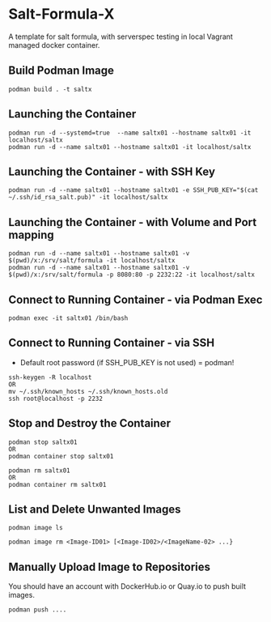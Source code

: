 # Salt-Formula-X
A template for salt formula, with serverspec testing in local Vagrant managed docker container.

## Build Podman Image
```
podman build . -t saltx
```

## Launching the Container
```
podman run -d --systemd=true  --name saltx01 --hostname saltx01 -it localhost/saltx
podman run -d --name saltx01 --hostname saltx01 -it localhost/saltx
```

## Launching the Container - with SSH Key
```
podman run -d --name saltx01 --hostname saltx01 -e SSH_PUB_KEY="$(cat ~/.ssh/id_rsa_salt.pub)" -it localhost/saltx
```

## Launching the Container - with Volume and Port mapping
```
podman run -d --name saltx01 --hostname saltx01 -v $(pwd)/x:/srv/salt/formula -it localhost/saltx
podman run -d --name saltx01 --hostname saltx01 -v $(pwd)/x:/srv/salt/formula -p 8080:80 -p 2232:22 -it localhost/saltx
```

## Connect to Running Container - via Podman Exec
```
podman exec -it saltx01 /bin/bash
```

## Connect to Running Container - via SSH
- Default root password (if SSH_PUB_KEY is not used) = podman!
```
ssh-keygen -R localhost
OR
mv ~/.ssh/known_hosts ~/.ssh/known_hosts.old 
ssh root@localhost -p 2232
```

## Stop and Destroy the Container
```
podman stop saltx01
OR
podman container stop saltx01

podman rm saltx01
OR
podman container rm saltx01
```

## List and Delete Unwanted Images
```
podman image ls

podman image rm <Image-ID01> [<Image-ID02>/<ImageName-02> ...}
```

## Manually Upload Image to Repositories
You should have an account with DockerHub.io or Quay.io to push built images.
```
podman push ....
```